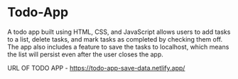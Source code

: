 # Todo-App
A todo app built using HTML, CSS, and JavaScript allows users to add tasks to a list, delete tasks, and mark tasks as completed by checking them off. The app also includes a feature to save the tasks to localhost, which means the list will persist even after the user closes the app.

URL OF TODO APP - https://todo-app-save-data.netlify.app/
